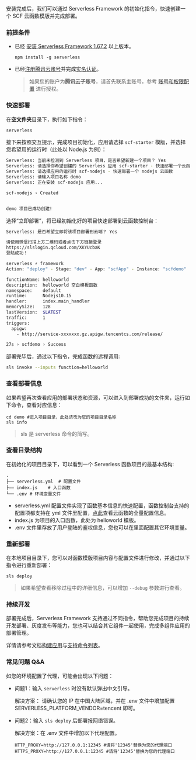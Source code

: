安装完成后，我们可以通过 Serverless Framework 的初始化指令，快速创建一个 SCF 云函数模版并完成部署。

### 前提条件
- 已经 [安装 Serverless Framework 1.67.2](https://github.com/AprilJC/Serverless-Framework-Docs/blob/main/docs/%E5%BF%AB%E9%80%9F%E5%85%A5%E9%97%A8/%E4%B8%8B%E8%BD%BD%E5%AE%89%E8%A3%85.md) 以上版本。
   ```
   npm install -g serverless
   ```
- 已经[注册腾讯云账号](https://cloud.tencent.com/document/product/378/17985)并完成[实名认证](https://cloud.tencent.com/document/product/378/10495)。

  > 如果您的账户为**腾讯云子账号**，请首先联系主账号，参考 [账号和权限配置](https://github.com/AprilJC/Serverless-Framework-Docs/blob/main/docs/%E5%BF%AB%E9%80%9F%E5%85%A5%E9%97%A8/%E6%9D%83%E9%99%90%E9%85%8D%E7%BD%AE%E8%AF%B4%E6%98%8E.md#%E5%AD%90%E8%B4%A6%E5%8F%B7%E6%9D%83%E9%99%90%E9%85%8D%E7%BD%AE) 进行授权。

### 快速部署

在**空文件夹**目录下，执行如下指令：

```sh
serverless
```

接下来按照交互提示，完成项目初始化，应用请选择 `scf-starter` 模版，并选择您希望用的运行时（此处以 Node.js 为例）：
```sh
Serverless: 当前未检测到 Serverless 项目，是否希望新建一个项目？ Yes
Serverless: 请选择你希望创建的 Serverless 应用 scf-starter - 快速部署一个云函数
Serverless: 请选择应用的运行时 scf-nodejs - 快速部署一个 nodejs 云函数
Serverless: 请输入项目名称 demo
Serverless: 正在安装 scf-nodejs 应用...

scf-nodejs › Created


demo 项目已成功创建!
```

选择“立即部署”，将已经初始化好的项目快速部署到云函数控制台：

```sh
Serverless: 是否希望立即将该项目部署到云端？ Yes

请使用微信扫描上方二维码或者点击下方链接登录
https://slslogin.qcloud.com/XKYUcbaK
登陆成功！

serverless ⚡ framework
Action: "deploy" - Stage: "dev" - App: "scfApp" - Instance: "scfdemo"

functionName: helloworld
description:  helloworld 空白模板函数
namespace:    default
runtime:      Nodejs10.15
handler:      index.main_handler
memorySize:   128
lastVersion:  $LATEST
traffic:      1
triggers: 
  apigw: 
    - http://service-xxxxxxx.gz.apigw.tencentcs.com/release/

27s › scfdemo › Success
```

部署完毕后，通过以下指令，完成函数的远程调用:
```sh
sls invoke --inputs function=helloworld
```

### 查看部署信息

如果希望再次查看应用的部署状态和资源，可以进入到部署成功的文件夹，运行如下命令，查看对应信息：

```
cd demo #进入项目目录，此处请改为您的项目目录名称
sls info
```
>sls 是 serverless 命令的简写。

### 查看目录结构
在初始化的项目目录下，可以看到一个 Serverless 函数项目的最基本结构:

```
.
├── serverless.yml  # 配置文件
├—— index.js    # 入口函数
└── .env # 环境变量文件
```

- serverless.yml 配置文件实现了函数基本信息的快速配置，函数控制台支持的配置项都支持在 yml 文件里配置，[点此](https://github.com/serverless-components/tencent-scf/blob/master/docs/configure.md)查看云函数的全量配置信息。
- index.js 为项目的入口函数，此处为 helloworld 模版。
- .env 文件里存放了用户登陆的鉴权信息，您也可以在里面配置其它环境变量。

### 重新部署
在本地项目目录下，您可以对函数模版项目内容与配置文件进行修改，并通过以下指令进行重新部署：
```
sls deploy
```
> 如果希望查看移除过程中的详细信息，可以增加 `--debug` 参数进行查看。

### 持续开发
部署完成后，Serverless Framework 支持通过不同指令，帮助您完成项目的持续开发部署、灰度发布等能力，您也可以结合其它组件一起使用，完成多组件应用的部署管理。

详情请参考文档[构建应用](https://github.com/AprilJC/Serverless-Framework-Docs/blob/main/docs/%E5%87%BD%E6%95%B0%E5%BA%94%E7%94%A8%E5%BC%80%E5%8F%91/%E6%9E%84%E5%BB%BA%E5%BA%94%E7%94%A8.md)与[支持命令列表](https://github.com/AprilJC/Serverless-Framework-Docs/blob/main/docs/%E5%87%BD%E6%95%B0%E5%BA%94%E7%94%A8%E5%BC%80%E5%8F%91/%E9%80%9A%E7%94%A8%E6%8C%87%E4%BB%A4%E4%BB%8B%E7%BB%8D.md)。

### 常见问题 Q&A
如您的环境配置了代理，可能会出现以下问题：

- 问题1：输入 `serverless` 时没有默认弹出中文引导。

  解决方案： 请确认您的 IP 在中国大陆区域，并在 .env 文件中增加配置 SERVERLESS_PLATFORM_VENDOR=tencent 即可。

- 问题2：输入 `sls deploy` 后部署报网络错误。

  解决方案：在 .env 文件中增加以下代理配置。
  ```
  HTTP_PROXY=http://127.0.0.1:12345 #请将'12345'替换为您的代理端口
  HTTPS_PROXY=http://127.0.0.1:12345 #请将'12345'替换为您的代理端口
  ```
